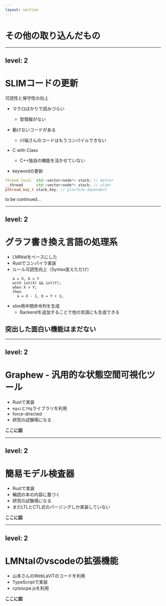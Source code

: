 ```yaml
---
layout: section
---
```


# その他の取り込んだもの

---
level: 2
---

# SLIMコードの更新
可読性と保守性の向上

- マクロばかりで読みづらい
  - 型情報がない
- 動けないコードがある
  - 川端さんのコードはもうコンパイルできない
- C with Class
  - C++独自の機能を活かせていない

- keywordの更新

```cpp
thread_local  std::vector<node*> stack; // better
__thread      std::vector<node*> stack; // older
pthread_key_t stack_key; // platform dependent
```

to be continued...

---
level: 2
---

# グラフ書き換え言語の処理系

- LMNtalをベースにした
- Rustでコンパイラ実装
- ルール可読性向上（Syntax変えただけ）
  ```
  a = X, b = Y
  with int(X) && int(Y);
  when X > Y;
  then
    a = X - 1, b = Y + 1;
  ```
- slim用中間命令列を生成
  - Backendを追加することで他の言語にも生成できる


## 突出した面白い機能はまだない

---
level: 2
---

# Graphew - 汎用的な状態空間可視化ツール

- Rustで実装
- `egui`と`fdg`ライブラリを利用
- force-directed
- 研究の試験場になる

**ここに図**

---
level: 2
---

# 簡易モデル検査器

- Rustで実装
- 輪読の本の内容に基づく
- 研究の試験場になる
- まだLTLとCTL式のパージングしか実装していない

**ここに図**

---
level: 2
---

# LMNtalのvscodeの拡張機能

- 山本さんのWebLaViTのコードを利用
- TypeScriptで実装
- cytoscpe.jsを利用

**ここに図**